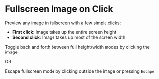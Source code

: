 # Fullscreen Image on Click

Preview any image in fullscreen with a few simple clicks:
- **First click**: Image takes up the entire screen height
- **Second click**: Image takes up most of the screen width

Toggle back and forth between full height/width modes by clicking the image

OR

Escape fullscreen mode by clicking outside the image or pressing `Escape`

